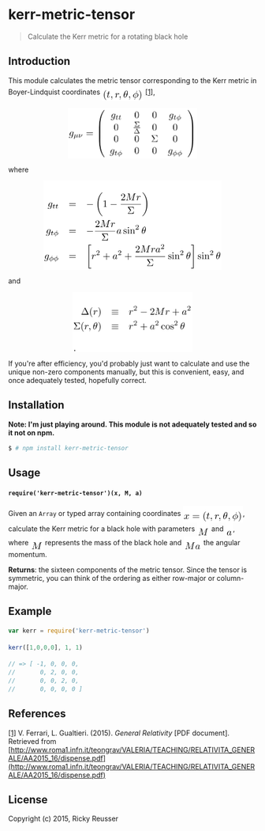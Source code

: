 # kerr-metric-tensor

> Calculate the Kerr metric for a rotating black hole

## Introduction

This module calculates the metric tensor corresponding to the Kerr metric in Boyer-Lindquist coordinates <img alt="&lpar;t&comma; r&comma; &bsol;theta&comma; &bsol;phi&rpar;" valign="middle" src="images/t-r-theta-phi-e5242c759c.png" width="83.5" height="33"> [[1]](#references),

<p align="center"><img alt="g&lowbar;&lcub;&bsol;mu &bsol;nu&rcub; &equals; &bsol;left&lpar;&bsol;begin&lcub;array&rcub;&lcub;cccc&rcub; g&lowbar;&lcub;tt&rcub; &amp; 0 &amp; 0 &amp; g&lowbar;&lcub;t &bsol;phi&rcub; &bsol;&bsol; 0 &amp; &bsol;frac&lcub;&bsol;Sigma&rcub;&lcub;&bsol;Delta&rcub; &amp; 0 &amp; 0 &bsol;&bsol; 0 &amp; 0 &amp; &bsol;Sigma &amp; 0 &bsol;&bsol; g&lowbar;&lcub;t &bsol;phi&rcub; &amp; 0 &amp; 0 &amp; g&lowbar;&lcub;&bsol;phi &bsol;phi&rcub; &bsol;end&lcub;array&rcub;&bsol;right&rpar;" valign="middle" src="images/g_mu-nu-leftbeginarraycccc-g_tt-0-0-g_t-phi-0-0c6195d563.png" width="262.5" height="102.5"></p>

where

<p align="center"><img alt="&bsol;begin&lcub;eqnarray&midast;&rcub; g&lowbar;&lcub;tt&rcub; &amp;&equals;&amp; - &bsol;left&lpar;1 - &bsol;frac&lcub;2 M r&rcub;&lcub;&bsol;Sigma&rcub; &bsol;right&rpar; &bsol;&bsol; g&lowbar;&lcub;t &bsol;phi&rcub; &amp;&equals;&amp; - &bsol;frac&lcub;2 M r&rcub;&lcub;&bsol;Sigma&rcub; a &bsol;sin&Hat;2 &bsol;theta &bsol;&bsol; g&lowbar;&lcub;&bsol;phi &bsol;phi&rcub; &amp;&equals;&amp; &bsol;left&lsqb; r&Hat;2 &plus; a&Hat;2 &plus; &bsol;frac&lcub;2 M r a&Hat;2&rcub;&lcub;&bsol;Sigma&rcub; &bsol;sin&Hat;2 &bsol;theta &bsol;right&rsqb; &bsol;sin&Hat;2 &bsol;theta  &bsol;end&lcub;eqnarray&midast;&rcub;" valign="middle" src="images/begineqnarray-g_tt-left1-frac2-m-rsigma-right-e6fbdd3212.png" width="362" height="179.5"></p>

and

<p align="center"><img alt="&bsol;begin&lcub;eqnarray&midast;&rcub; &bsol;Delta&lpar;r&rpar; &amp;&bsol;equiv&amp; r&Hat;2 - 2 M r &plus; a&Hat;2  &bsol;&bsol; &bsol;Sigma&lpar;r&comma;&bsol;theta&rpar; &amp;&bsol;equiv&amp; r&Hat;2 &plus; a&Hat;2 &bsol;cos&Hat;2 &bsol;theta &bsol;end&lcub;eqnarray&midast;&rcub;&period;" valign="middle" src="images/begineqnarray-deltar-equiv-r2-2-m-r-a2-sigmar-b108a790ce.png" width="244.5" height="122"></p>

If you're after efficiency, you'd probably just want to calculate and use the unique non-zero components manually, but this is convenient, easy, and once adequately tested, hopefully correct.

## Installation

**Note: I'm just playing around. This module is not adequately tested and so it not on npm.**

```bash
$ # npm install kerr-metric-tensor
```

## Usage

#### `require('kerr-metric-tensor')(x, M, a)`
Given an `Array` or typed array containing coordinates <img alt="x &equals; &lpar;t&comma; r&comma; &bsol;theta&comma; &bsol;phi&rpar;" valign="middle" src="images/x-t-r-theta-phi-115f834ef8.png" width="121.5" height="33">, calculate the Kerr metric for a black hole with parameters <img alt="M" valign="middle" src="images/m-880e957990.png" width="25.5" height="28"> and <img alt="a" valign="middle" src="images/a-2217a6870d.png" width="15" height="28">, where <img alt="M" valign="middle" src="images/m-880e957990.png" width="25.5" height="28"> represents the mass of the black hole and <img alt="Ma" valign="middle" src="images/ma-20d367b52c.png" width="36.5" height="28"> the angular momentum.

**Returns**: the sixteen components of the metric tensor. Since the tensor is symmetric, you can think of the ordering as either row-major or column-major.

## Example

```javascript
var kerr = require('kerr-metric-tensor')

kerr([1,0,0,0], 1, 1)

// => [ -1, 0, 0, 0,
//       0, 2, 0, 0,
//       0, 0, 2, 0,
//       0, 0, 0, 0 ]
```

## References

[[1]](#references) V. Ferrari, L. Gualtieri. (2015). *General Relativity* [PDF document]. Retrieved from [http://www.roma1.infn.it/teongrav/VALERIA/TEACHING/RELATIVITA_GENERALE/AA2015_16/dispense.pdf](http://www.roma1.infn.it/teongrav/VALERIA/TEACHING/RELATIVITA_GENERALE/AA2015_16/dispense.pdf)

## License

Copyright (c) 2015, Ricky Reusser